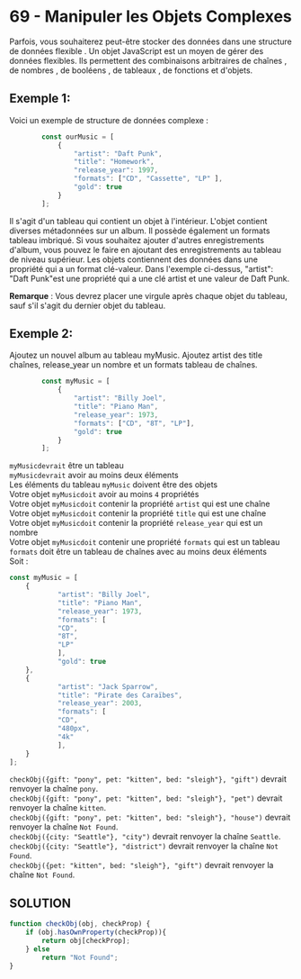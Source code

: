 # 69 - Manipuler les Objets Complexes
Parfois, vous souhaiterez peut-être stocker des données dans une structure de données flexible . Un objet JavaScript est un moyen de gérer des données flexibles. Ils permettent des combinaisons arbitraires de chaînes , de nombres , de booléens , de tableaux , de fonctions et d'objets.

## Exemple 1:
Voici un exemple de structure de données complexe :

```js
        const ourMusic = [
            {
                "artist": "Daft Punk",
                "title": "Homework",
                "release_year": 1997,
                "formats": ["CD", "Cassette", "LP" ],
                "gold": true
            }
        ];
```
Il s'agit d'un tableau qui contient un objet à l'intérieur. L'objet contient diverses métadonnées sur un album. Il possède également un formats tableau imbriqué. Si vous souhaitez ajouter d'autres enregistrements d'album, vous pouvez le faire en ajoutant des enregistrements au tableau de niveau supérieur. Les objets contiennent des données dans une propriété qui a un format clé-valeur. Dans l'exemple ci-dessus, "artist": "Daft Punk"est une propriété qui a une clé artist et une valeur de Daft Punk.

**Remarque** : Vous devrez placer une virgule après chaque objet du tableau, sauf s'il s'agit du dernier objet du tableau.

## Exemple 2:
Ajoutez un nouvel album au tableau myMusic. Ajoutez artist des title chaînes, release_year un nombre et un formats tableau de chaînes.

```js
        const myMusic = [
            {
                "artist": "Billy Joel",
                "title": "Piano Man",
                "release_year": 1973,
                "formats": ["CD", "8T", "LP"],
                "gold": true
            }
        ];
```

`myMusicdevrait` être un tableau   
`myMusicdevrait` avoir au moins deux éléments   
Les éléments du tableau `myMusic` doivent être des objets   
Votre objet `myMusicdoit` avoir au moins `4` propriétés   
Votre objet `myMusicdoit` contenir la propriété `artist` qui est une chaîne   
Votre objet `myMusicdoit` contenir la propriété `title` qui est une chaîne   
Votre objet `myMusicdoit` contenir la propriété `release_year` qui est un nombre   
Votre objet `myMusicdoit` contenir une propriété `formats` qui est un tableau   
`formats` doit être un tableau de chaînes avec au moins deux éléments   
Soit : 

```js
const myMusic = [
    {
            "artist": "Billy Joel",
            "title": "Piano Man",
            "release_year": 1973,
            "formats": [
            "CD",
            "8T",
            "LP"
            ],
            "gold": true
    },
    {
            "artist": "Jack Sparrow",
            "title": "Pirate des Caraïbes",
            "release_year": 2003,
            "formats": [
            "CD",
            "480px",
            "4k"
            ],
    }
];
```
`checkObj({gift: "pony", pet: "kitten", bed: "sleigh"}, "gift")` devrait renvoyer la chaîne `pony`.   
`checkObj({gift: "pony", pet: "kitten", bed: "sleigh"}, "pet")` devrait renvoyer la chaîne `kitten`.   
`checkObj({gift: "pony", pet: "kitten", bed: "sleigh"}, "house")` devrait renvoyer la chaîne `Not Found`.   
`checkObj({city: "Seattle"}, "city")` devrait renvoyer la chaîne `Seattle`.   
`checkObj({city: "Seattle"}, "district")` devrait renvoyer la chaîne `Not Found`.   
`checkObj({pet: "kitten", bed: "sleigh"}, "gift")` devrait renvoyer la chaîne `Not Found`.   

## SOLUTION

```js
function checkObj(obj, checkProp) {
    if (obj.hasOwnProperty(checkProp)){
        return obj[checkProp];
    } else
        return "Not Found";
}
```